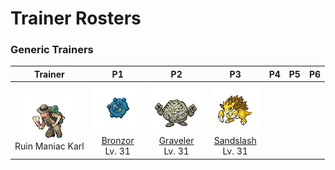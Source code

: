 # Trainer Rosters

### Generic Trainers

| Trainer | P1 | P2 | P3 | P4 | P5 | P6 |
|:-------:|:--:|:--:|:--:|:--:|:--:|:--:|
| ![Ruin Maniac Karl](../../assets/trainers/ruin_maniac.png "Ruin Maniac Karl")<br>Ruin Maniac Karl | ![Bronzor](../../assets/sprites/bronzor/front.gif "Bronzor")<br>[Bronzor](../../pokemon/bronzor.md/)<br>Lv. 31 | ![Graveler](../../assets/sprites/graveler/front.gif "Graveler")<br>[Graveler](../../pokemon/graveler.md/)<br>Lv. 31 | ![Sandslash](../../assets/sprites/sandslash/front.gif "Sandslash")<br>[Sandslash](../../pokemon/sandslash.md/)<br>Lv. 31 |

